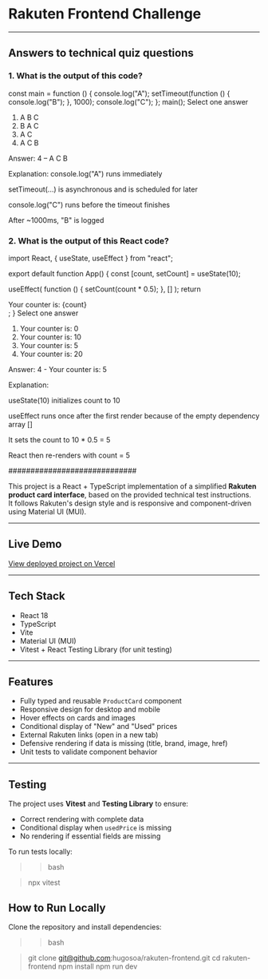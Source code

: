 # Rakuten Frontend Challenge


---

## Answers to technical quiz questions

### 1. What is the output of this code?

const main = function () {
  console.log("A");
  setTimeout(function () {
    console.log("B");
  }, 1000);
  console.log("C");
};
main();
Select one answer
1.	A B C
2.	B A C
3.	A C
4.	A C B

Answer: 4 – A C B

Explanation:
console.log("A") runs immediately

setTimeout(...) is asynchronous and is scheduled for later

console.log("C") runs before the timeout finishes

After ~1000ms, "B" is logged


### 2. What is the output of this React code?

import React, { useState, useEffect } from "react";

export default function App() {
  const [count, setCount] = useState(10);

  useEffect(
    function () {
      setCount(count * 0.5);
    },
    []
  );
  return <div>Your counter is: {count}</div>;
}
 Select one answer

1.	Your counter is: 0
2.	Your counter is: 10
3.	Your counter is: 5
4.	Your counter is: 20

Answer: 4 - Your counter is: 5

Explanation:

useState(10) initializes count to 10

useEffect runs once after the first render because of the empty dependency array []

It sets the count to 10 * 0.5 = 5

React then re-renders with count = 5

#############################

This project is a React + TypeScript implementation of a simplified **Rakuten product card interface**, based on the provided technical test instructions.  
It follows Rakuten's design style and is responsive and component-driven using Material UI (MUI).

---

## Live Demo

[View deployed project on Vercel](https://rakuten-frontend.vercel.app/)  

---

## Tech Stack

- React 18
- TypeScript
- Vite
- Material UI (MUI)
- Vitest + React Testing Library (for unit testing)

---

## Features

- Fully typed and reusable `ProductCard` component
- Responsive design for desktop and mobile
- Hover effects on cards and images
- Conditional display of "New" and "Used" prices
- External Rakuten links (open in a new tab)
- Defensive rendering if data is missing (title, brand, image, href)
- Unit tests to validate component behavior

---

## Testing

The project uses **Vitest** and **Testing Library** to ensure:
- Correct rendering with complete data
- Conditional display when `usedPrice` is missing
- No rendering if essential fields are missing

To run tests locally:

>>bash

>npx vitest

## How to Run Locally
Clone the repository and install dependencies:

>>bash

>git clone git@github.com:hugosoa/rakuten-frontend.git
>cd rakuten-frontend
>npm install
>npm run dev
